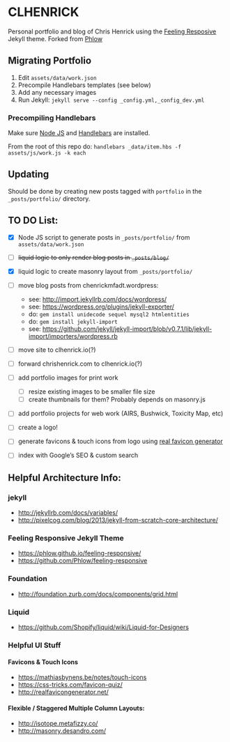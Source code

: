 # CLHENRICK
Personal portfolio and blog of Chris Henrick using the [Feeling Resposive](http://phlow.github.io/feeling-responsive/) Jekyll theme. Forked from [Phlow](https://github.com/Phlow/feeling-responsive)

## Migrating Portfolio
1. Edit `assets/data/work.json`
2. Precompile Handlebars templates (see below)
3. Add any necessary images
4. Run Jekyll: `jekyll serve --config _config.yml,_config_dev.yml`

### Precompiling Handlebars
Make sure [Node JS](https://nodejs.org) and [Handlebars](http://handlebarsjs.com/) are installed.

From the root of this repo do: `handlebars _data/item.hbs -f assets/js/work.js -k each`

## Updating
Should be done by creating new posts tagged with `portfolio` in the `_posts/portfolio/` directory.

## TO DO List:
- [x] Node JS script to generate posts in `_posts/portfolio/` from `assets/data/work.json`

- [ ] ~~liquid logic to only render blog posts in `_posts/blog/`~~

- [x] liquid logic to create masonry layout from `_posts/portfolio/`

- [ ] move blog posts from chenrickmfadt.wordpress:  
    - see: http://import.jekyllrb.com/docs/wordpress/
    - see: https://wordpress.org/plugins/jekyll-exporter/
    - do: `gem install unidecode sequel mysql2 htmlentities`
    - do: `gem install jekyll-import`
    - see: https://github.com/jekyll/jekyll-import/blob/v0.7.1/lib/jekyll-import/importers/wordpress.rb

- [ ] move site to clhenrick.io(?)

- [ ] forward chrishenrick.com to clhenrick.io(?)

- [ ] add portfolio images for print work
    - [ ] resize existing images to be smaller file size
    - [ ] create thumbnails for them? Probably depends on masonry.js
    
- [ ] add portfolio projects for web work (AIRS, Bushwick, Toxicity Map, etc)

- [ ] create a logo!

- [ ] generate favicons & touch icons from logo using [real favicon generator](http://realfavicongenerator.net/)

- [ ] index with Google’s SEO & custom search

## Helpful Architecture Info:
### jekyll
- http://jekyllrb.com/docs/variables/
- http://pixelcog.com/blog/2013/jekyll-from-scratch-core-architecture/

### Feeling Responsive Jekyll Theme
- https://phlow.github.io/feeling-responsive/
- https://github.com/Phlow/feeling-responsive

### Foundation
- http://foundation.zurb.com/docs/components/grid.html

### Liquid
- https://github.com/Shopify/liquid/wiki/Liquid-for-Designers

### Helpful UI Stuff
#### Favicons & Touch Icons
- https://mathiasbynens.be/notes/touch-icons
- https://css-tricks.com/favicon-quiz/
- http://realfavicongenerator.net/

#### Flexible / Staggered Multiple Column Layouts:  
- http://isotope.metafizzy.co/
- http://masonry.desandro.com/


